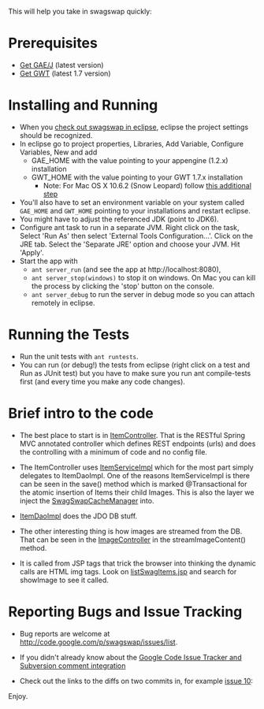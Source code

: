 This will help you take in swagswap quickly:

# Prerequisites #
  * [Get GAE/J](http://code.google.com/appengine/downloads.html) (latest version)
  * [Get GWT](http://code.google.com/webtoolkit/versions.html) (latest 1.7 version)

# Installing and Running #

  * When you [check out swagswap in eclipse](http://code.google.com/p/swagswap/source/checkout), eclipse the project settings should be recognized.
  * In eclipse go to project properties, Libraries, Add Variable, Configure Variables, New and add
    * GAE\_HOME with the value pointing to your appengine (1.2.x) installation
    * GWT\_HOME with the value pointing to your GWT 1.7.x installation
      * Note: For Mac OS X 10.6.2 (Snow Leopard) follow [this additional step](OSX62ExtraStep.md)
  * You'll also have to set an environment variable on your system called `GAE_HOME` and `GWT_HOME` pointing to your installations and restart eclipse.
  * You might have to adjust the referenced JDK (point to JDK6).
  * Configure ant task to run in a separate JVM. Right click on the task, Select 'Run As' then select 'External Tools Configuration...'.  Click on the JRE tab.  Select the 'Separate JRE' option and choose your JVM.  Hit 'Apply'.
  * Start the app with
    * `ant server_run` (and see the app at http://localhost:8080),
    * `ant server_stop(windows)` to stop it on windows.  On Mac you can kill the process by clicking the 'stop' button on the console.
    * `ant server_debug` to run the server in debug mode so you can attach remotely in eclipse.


# Running the Tests #

  * Run the unit tests with `ant runtests`.
  * You can run (or debug!) the tests from eclipse (right click on a test and Run as JUnit test) but you have to make sure you run ant compile-tests first (and every time you make any code changes).


# Brief intro to the code #

  * The best place to start is in [ItemController](http://code.google.com/p/swagswap/source/browse/trunk/src/main/java/com/swagswap/web/springmvc/controller/ItemController.java).  That is the RESTful Spring MVC annotated controller which defines REST endpoints (urls) and does the controlling with a minimum of code and no config file.

  * The ItemController uses [ItemServiceImpl](http://code.google.com/p/swagswap/source/browse/trunk/src/main/java/com/swagswap/service/ItemServiceImpl.java) which for the most part simply delegates to ItemDaoImpl.  One of the reasons ItemServiceImpl is there can be seen in the save() method which is marked @Transactional for the atomic insertion of Items their child Images.  This is also the layer we inject the [SwagSwapCacheManager](http://code.google.com/p/swagswap/source/browse/trunk/src/main/java/com/swagswap/dao/cache/SwagCacheManagerImpl.java) into.

  * [ItemDaoImpl](http://code.google.com/p/swagswap/source/browse/trunk/src/main/java/com/swagswap/dao/ItemDaoImpl.java) does the JDO DB stuff.

  * The other interesting thing is how images are streamed from the DB.  That can be seen in the [ImageController](http://code.google.com/p/swagswap/source/browse/trunk/src/main/java/com/swagswap/web/springmvc/controller/ImageController.java) in the streamImageContent() method.

  * It is called from JSP tags that trick the browser into thinking the dynamic calls are HTML img tags.  Look on [listSwagItems.jsp](http://code.google.com/p/swagswap/source/browse/trunk/src/main/webapp/WEB-INF/jsp/listSwagItems.jsp) and search for showImage to see it called.


# Reporting Bugs and Issue Tracking #

  * Bug reports are welcome at http://code.google.com/p/swagswap/issues/list.

  * If you didn't already know about the [Google Code Issue Tracker and Subversion comment integration](http://code.google.com/p/support/wiki/IssueTracker#Integration_with_version_control)

  * Check out the links to the diffs on two commits in, for example [issue 10](http://code.google.com/p/swagswap/issues/detail?id=10&can=1):



Enjoy.